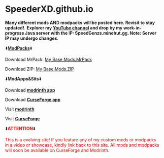 # SpeederXD.github.io
__Many different mods AND modpacks will be posted here. Revisit to stay updated!.__
__Explorer my [YouTube channel](https://m.youtube.com/@speederxd7039) and drop by my work-in-progress Java server with the IP: SpeedGenzs.minehut.gg. Note: Server IP may undergo changes.__

⬇️[**ModPacks**](https://moddermore.net/list/f7ukvxcGt7Zv)⬇️                                                                          

Download MrPack: [My Base Mods.MrPack](https://www.mediafire.com/file/jeb49fbs1hp29pd/My_Base_Mods_1.0.0.mrpack/file)

Download ZIP: [My Base Mods.ZIP](https://www.mediafire.com/file/jbhy58e72xsnbx2/My_Base_Mods-1.0.0.zip/file)

⬇️**ModApps&Sits**⬇️

Download [__modrinth app__](https://modrinth.com/app)

Download [__CurseForge app__](https://www.curseforge.com/download/app)

Visit [__modrinth__](https://modrinth.com)

Visit [__CurseForge__](https://www.curseforge.com)

⬇️<span style="color:red; font-weight:bold;">ATTENTION</span>⬇️

<span style="color:red">This is a evolving site! If you feature any of my custom mods or modpacks in a video or showcase, kindly link back to this site. All mods and modpacks will soon be available on CurseForge and Modrinth.
